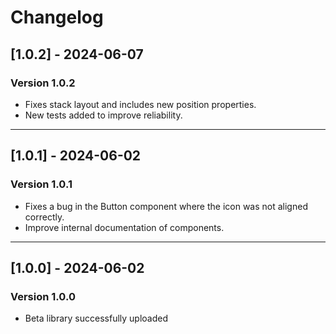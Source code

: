 # Changelog

## [1.0.2] - 2024-06-07

### Version 1.0.2

- Fixes stack layout and includes new position properties.
- New tests added to improve reliability.

---

## [1.0.1] - 2024-06-02

### Version 1.0.1

- Fixes a bug in the Button component where the icon was not aligned correctly.
- Improve internal documentation of components.

---

## [1.0.0] - 2024-06-02

### Version 1.0.0

- Beta library successfully uploaded
